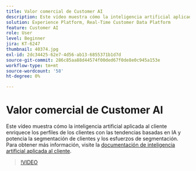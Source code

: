 ```yaml
---
title: Valor comercial de Customer AI
description: Este vídeo muestra cómo la inteligencia artificial aplicada al cliente enriquece los perfiles de los clientes con las tendencias basadas en IA y potencia la segmentación de clientes y los esfuerzos de segmentación.
solution: Experience Platform, Real-Time Customer Data Platform
feature: Customer AI
role: User
level: Beginner
jira: KT-6247
thumbnail: 40374.jpg
exl-id: 2dc34425-62e7-4d56-ab13-6855371b1d7d
source-git-commit: 286c85aa88d44574f00ded67f0de8e0c945a153e
workflow-type: tm+mt
source-wordcount: '58'
ht-degree: 0%

---
```


# Valor comercial de Customer AI

Este vídeo muestra cómo la inteligencia artificial aplicada al cliente enriquece los perfiles de los clientes con las tendencias basadas en IA y potencia la segmentación de clientes y los esfuerzos de segmentación. Para obtener más información, visite la [documentación de inteligencia artificial aplicada al cliente](https://experienceleague.adobe.com/docs/experience-platform/intelligent-services/customer-ai/overview.html?lang=es).

>[!VIDEO](https://video.tv.adobe.com/v/328473?learn=on&enablevpops&captions=spa)

